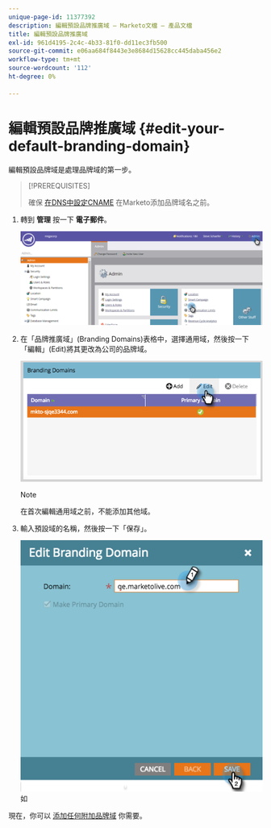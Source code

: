 ```yaml
---
unique-page-id: 11377392
description: 編輯預設品牌推廣域 — Marketo文檔 — 產品文檔
title: 編輯預設品牌推廣域
exl-id: 961d4195-2c4c-4b33-81f0-dd11ec3fb500
source-git-commit: e06aa684f8443e3e8684d15628cc445daba456e2
workflow-type: tm+mt
source-wordcount: '112'
ht-degree: 0%

---
```


# 編輯預設品牌推廣域 {#edit-your-default-branding-domain}

編輯預設品牌域是處理品牌域的第一步。

>[!PREREQUISITES]
>
>確保 [在DNS中設定CNAME](/help/marketo/getting-started/setup/configure-protocols-for-marketo.md) 在Marketo添加品牌域名之前。

1. 轉到 **管理** 按一下 **電子郵件**。

   ![](assets/image2016-6-29-16-3a42-3a20.png)

1. 在「品牌推廣域」(Branding Domains)表格中，選擇通用域，然後按一下「編輯」(Edit)將其更改為公司的品牌域。

   ![](assets/edit-branding-domain.png)

   >[!NOTE]
   >
   >在首次編輯通用域之前，不能添加其他域。

1. 輸入預設域的名稱，然後按一下「保存」。

   ![](assets/edit-branding-domain-hands.png)如

現在，你可以 [添加任何附加品牌域](/help/marketo/product-docs/administration/email-setup/add-multiple-branding-domains/add-an-additional-branding-domain.md) 你需要。
